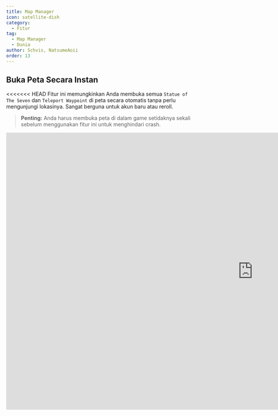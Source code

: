 ```yaml
---
title: Map Manager
icon: satellite-dish
category:
  - Fitur
tag:
  - Map Manager
  - Dunia
author: Schvis, NatsumeAoii
order: 13
---
```


## Buka Peta Secara Instan

<<<<<<< HEAD
Fitur ini memungkinkan Anda membuka semua `Statue of The Seven` dan `Teleport Waypoint` di peta secara otomatis tanpa perlu mengunjungi lokasinya. Sangat berguna untuk akun baru atau reroll.

> **Penting:** Anda harus membuka peta di dalam game setidaknya sekali sebelum menggunakan fitur ini untuk menghindari crash.

<div class="iframe-container"><iframe width="1328" height="747" src="https://www.youtube.com/embed/jOY5Gm2z8To?list=PL5eI1Tb64p56g27qfYk7VuFTz4FK6YrKa" title="Map Manager - Korepi" frameborder="0" allow="accelerometer; autoplay; clipboard-write; encrypted-media; gyroscope; picture-in-picture; web-share" referrerpolicy="strict-origin-when-cross-origin" allowfullscreen></iframe></div>
